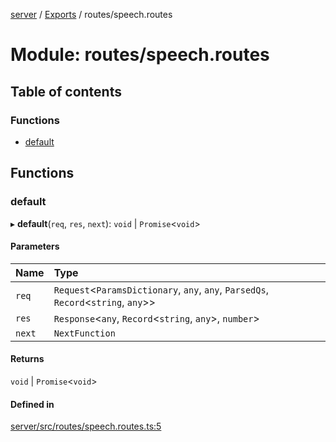 [server](../README.md) / [Exports](../modules.md) / routes/speech.routes

# Module: routes/speech.routes

## Table of contents

### Functions

- [default](routes_speech_routes.md#default)

## Functions

### default

▸ **default**(`req`, `res`, `next`): `void` \| `Promise`\<`void`\>

#### Parameters

| Name | Type |
| :------ | :------ |
| `req` | `Request`\<`ParamsDictionary`, `any`, `any`, `ParsedQs`, `Record`\<`string`, `any`\>\> |
| `res` | `Response`\<`any`, `Record`\<`string`, `any`\>, `number`\> |
| `next` | `NextFunction` |

#### Returns

`void` \| `Promise`\<`void`\>

#### Defined in

[server/src/routes/speech.routes.ts:5](https://github.com/niklas-joh/french-learning-platform/blob/f88c80a984d39a715bd427891d156cc94cff3831/server/src/routes/speech.routes.ts#L5)
